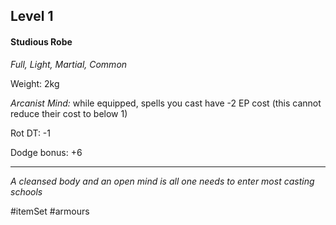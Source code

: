 ## Level 1
#### Studious Robe
*Full, Light, Martial, Common*

Weight: 2kg

*Arcanist Mind:* while equipped, spells you cast have -2 EP cost (this cannot reduce their cost to below 1)

Rot DT: -1

Dodge bonus: +6

---
*A cleansed body and an open mind is all one needs to enter most casting schools*

#itemSet #armours